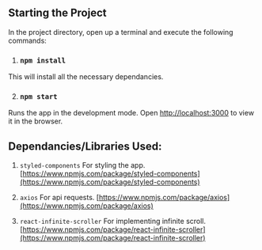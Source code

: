 

## Starting the Project

In the project directory, open up a terminal and execute the following commands:

1) ### `npm install`
This will install all the necessary dependancies.

2) ### `npm start`

Runs the app in the development mode.
Open [http://localhost:3000](http://localhost:3000) to view it in the browser.

## Dependancies/Libraries Used:

1) `styled-components`
For styling the app. [https://www.npmjs.com/package/styled-components](https://www.npmjs.com/package/styled-components)

2) `axios`
For api requests. [https://www.npmjs.com/package/axios](https://www.npmjs.com/package/axios)

3) `react-infinite-scroller`
For implementing infinite scroll. [https://www.npmjs.com/package/react-infinite-scroller](https://www.npmjs.com/package/react-infinite-scroller)